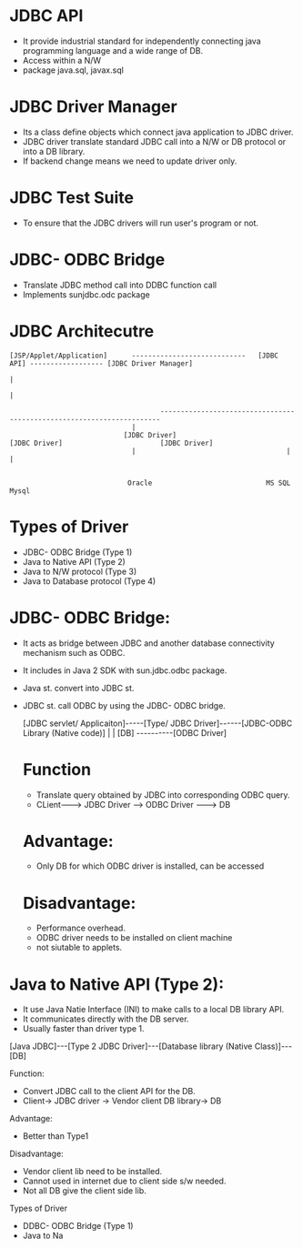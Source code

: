 # JDBC API

- It provide industrial standard for independently connecting java programming language and a wide range of DB.
- Access within a N/W
- package java.sql, javax.sql

# JDBC Driver Manager

- Its a class define objects which connect java application to JDBC driver.
- JDBC driver translate standard JDBC call into a N/W or DB protocol or into a DB library.
- If backend change means we need to update driver only.

# JDBC Test Suite

- To ensure that the JDBC drivers will run user's program or not.

# JDBC- ODBC Bridge

- Translate JDBC method call into DDBC function call
- Implements sunjdbc.odc package

# JDBC Architecutre

    [JSP/Applet/Application]      ----------------------------   [JDBC API] ------------------ [JDBC Driver Manager]
                                                                                                |
                                                                                                |
                                                                                            
                                         ----------------------------------------------------------------------
                                  |
                                [JDBC Driver]                         [JDBC Driver]                        [JDBC Driver]
                                  |                                     |                                       |
                              
                                  
                                 Oracle                            MS SQL                                      Mysql
                                 
                                 



# Types of Driver

- JDBC- ODBC Bridge (Type 1)
- Java to Native API (Type 2)
- Java to N/W protocol (Type 3)
- Java to Database protocol (Type 4)


# JDBC- ODBC Bridge:

- It acts as bridge between JDBC and another database connectivity mechanism such as ODBC.
- It includes in Java 2 SDK with sun.jdbc.odbc package.
- Java st. convert into JDBC st.
- JDBC st. call ODBC by using the JDBC- ODBC bridge.


   [JDBC servlet/ Applicaiton]-----[Type/ JDBC Driver]------[JDBC-ODBC Library (Native code)]
                                                                        |
                                                                        |
                                                   [DB]   ----------[ODBC Driver]
                                                   
  # Function
   - Translate query obtained by JDBC into corresponding ODBC query.
   - CLient---> JDBC Driver --> ODBC Driver ---> DB
   
  # Advantage:
   - Only DB for which ODBC driver is installed, can be accessed
  
  # Disadvantage:
   - Performance overhead.
   - ODBC driver needs to be installed on client machine
   - not siutable to applets.
  
  
# Java to Native API (Type 2):

- It use Java Natie Interface (INI) to make calls to a local DB library API.
- It communicates directly with the DB server.
- Usually faster than driver type 1.

[Java JDBC]---[Type 2 JDBC Driver]---[Database library (Native Class)]--- [DB]



   Function:
   - Convert JDBC call to the client API for the DB.
   - Client-> JDBC driver -> Vendor client DB library-> DB
   
   Advantage:
   - Better than Type1
   
   Disadvantage:
   
   - Vendor client lib need to be installed.
   - Cannot used in internet due to client side s/w needed.
   - Not all DB give the client side lib.
   
   Types of Driver
   
   - DDBC- ODBC Bridge (Type 1)
   - Java to Na
                              
                                       
                                       